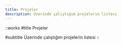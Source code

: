 ```yaml
---
title: Projeler
description: Üzerinde çalıştığım projelerin listesi
---
```


::works
#title
Projeler

#subtitle
Üzerinde çalıştığım projelerin listesi
::
